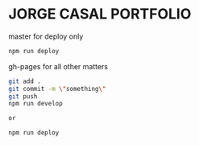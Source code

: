 # JORGE CASAL PORTFOLIO

master for deploy only 

```sh
npm run deploy
```

gh-pages for all other matters 

```sh
git add .
git commit -m \"something\"
git push
npm run develop

or 

npm run deploy
```